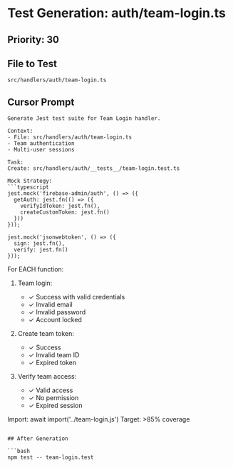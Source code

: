 # Test Generation: auth/team-login.ts

## Priority: 30

## File to Test
`src/handlers/auth/team-login.ts`

## Cursor Prompt

```
Generate Jest test suite for Team Login handler.

Context:
- File: src/handlers/auth/team-login.ts
- Team authentication
- Multi-user sessions

Task:
Create: src/handlers/auth/__tests__/team-login.test.ts

Mock Strategy:
```typescript
jest.mock('firebase-admin/auth', () => ({
  getAuth: jest.fn(() => ({
    verifyIdToken: jest.fn(),
    createCustomToken: jest.fn()
  }))
}));

jest.mock('jsonwebtoken', () => ({
  sign: jest.fn(),
  verify: jest.fn()
}));
```

For EACH function:
1. Team login:
   - ✓ Success with valid credentials
   - ✓ Invalid email
   - ✓ Invalid password
   - ✓ Account locked

2. Create team token:
   - ✓ Success
   - ✓ Invalid team ID
   - ✓ Expired token

3. Verify team access:
   - ✓ Valid access
   - ✓ No permission
   - ✓ Expired session

Import: await import('../team-login.js')
Target: >85% coverage
```

## After Generation

```bash
npm test -- team-login.test
```
